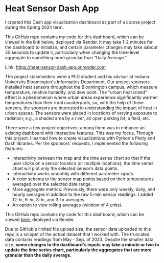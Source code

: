 # Heat Sensor Dash App

I created this Dash app visualization dashboard as part of a course project during the Spring 2024 term.

This GitHub repo contains my code for this dashboard, which can be viewed in the link below, deployed via Render. It may take 1-2 minutes for the dashboard to initialize, and certain parameter changes  may take aabout 30 seconds to update it, particularly when changing the time-level aggregate to something more granular than "Daily Average."

Link: https://heat-sensor-dash-app.onrender.com

The project stakeholders were a PhD student and his advisor at Indiana University Bloomington's Informatics Department. Our project sponsors installed heat sensors throughout the Bloomington campus, which measure temperature, relative humidity, and dew point. The "urban heat island" effect is a phenomenon where urban areas experience significantly warmer temperatures than their rural counterparts, so, with the help of these sensors, the sponsors are interested in understanding the impact of heat in urban spaces. The sensors were placed in locations of varying exposure to radiation; e.g., a shaded area by a river, an open parking lot, a field, etc.

There were a few project objectives; among them was to enhance an existing dashboard with interactive features. This was my focus. Through this project, I learned how to create visualizations with Python's Plotly and Dash libraries. Per the sponsors' requests, I implemented the following features:

- Interactivity between the map and the time series chart so that if the user clicks on a sensor location (or multiple locations), the time series chart will plot only the selected sensor’s data points.
- Interactivity works smoothly with different parameter inputs.
- A color schema to the sensor map points based on their temperatures averaged over the selected date range.
- More aggregate metrics. Previously, there were only weekly, daily, and hourly averages in addition to the raw 5-min sensor readings. I added 12-hr, 6-hr, 3-hr, and 3-hr averages.
- An option to view rolling averages (window of 4 units).

This GitHub repo contains my code for this dashboard, which can be viewed [here](https://heat-sensor-dash-app.onrender.com), deployed via Render.

Due to GitHub's limited file upload size, the sensor data uploaded to this repo is a snippet of the actual dataset that I worked with. The truncated data contains readings from May - Sep. of 2023. Despite the smaller data size, **some changes to the dashboard's inputs may take a minute or two to update the time series chart, particularly the aggregates that are more granular than the daily average.**
